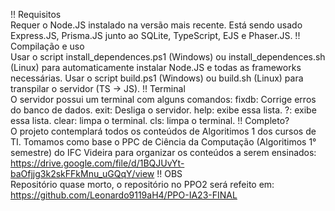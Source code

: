 !! Requisitos<br>
Requer o Node.JS instalado na versão mais recente. Está sendo usado Express.JS, Prisma.JS junto ao SQLite, TypeScript, EJS e Phaser.JS.
!! Compilação e uso<br>
Usar o script install_dependences.ps1 (Windows) ou install_dependences.sh (Linux) para automaticamente instalar Node.JS e todas as frameworks necessárias.
Usar o script build.ps1 (Windows) ou build.sh (Linux) para transpilar o servidor (TS -> JS).
!! Terminal<br>
O servidor possui um terminal com alguns comandos:
fixdb: Corrige erros do banco de dados.
exit: Desliga o servidor.
help: exibe essa lista.
?: exibe essa lista.
clear: limpa o terminal.
cls: limpa o terminal.
!! Completo?<br>
O projeto contemplará todos os conteúdos de Algoritimos 1 dos cursos de TI. Tomamos como base o PPC de Ciência da Computação (Algoritimos 1° semestre) do IFC Videira para organizar os conteúdos a serem ensinados: https://drive.google.com/file/d/1BQJUvYt-baOfjjg3k2skFFkMnu_uGQqY/view 
!! OBS<br>
Repositório quase morto, o repositório no PPO2 será refeito em: https://github.com/Leonardo9119aH4/PPO-IA23-FINAL

